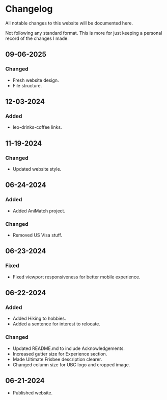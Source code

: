 # Changelog

All notable changes to this website will be documented here.

Not following any standard format. This is more for just keeping a personal record of the changes I made.

## 09-06-2025
### Changed
- Fresh website design.
- File structure.

## 12-03-2024
### Added
- leo-drinks-coffee links.

## 11-19-2024
### Changed
- Updated website style.

## 06-24-2024
### Added
- Added AniMatch project.

### Changed
- Removed US Visa stuff.

## 06-23-2024
### Fixed
- Fixed viewport responsiveness for better mobile experience.

## 06-22-2024
### Added
- Added Hiking to hobbies.
- Added a sentence for interest to relocate.

### Changed
- Updated README.md to include Acknowledgements.
- Increased gutter size for Experience section.
- Made Ultimate Frisbee description clearer.
- Changed column size for UBC logo and cropped image.

## 06-21-2024

 - Published website.